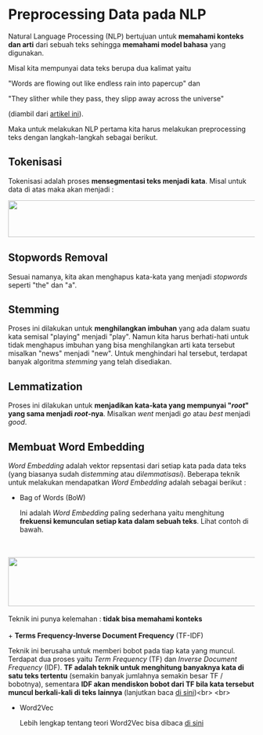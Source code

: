 # Preprocessing Data pada NLP
Natural Language Processing (NLP) bertujuan untuk **memahami konteks dan arti** dari sebuah teks sehingga **memahami model bahasa** yang digunakan. <br>

Misal kita mempunyai data teks berupa dua kalimat yaitu

"Words are flowing out like endless rain into papercup" dan

"They slither while they pass, they slipp away across the universe"

(diambil dari [artikel ini]("https://towardsdatascience.com/your-guide-to-natural-language-processing-nlp-48ea2511f6e1")).

Maka untuk melakukan NLP pertama kita harus melakukan preprocessing teks dengan langkah-langkah sebagai berikut.

## Tokenisasi
Tokenisasi adalah proses **mensegmentasi teks menjadi kata**. Misal untuk data di atas maka akan menjadi :

<center><img src = "https://miro.medium.com/max/665/0*B1unFTAWyxHfhnN7"  height = "75" width = "550"></center>

## Stopwords Removal
Sesuai namanya, kita akan menghapus kata-kata yang menjadi *stopwords* seperti "the" dan "a".

## Stemming
Proses ini dilakukan untuk **menghilangkan imbuhan** yang ada dalam suatu kata semisal "playing" menjadi "play". Namun kita harus berhati-hati untuk tidak menghapus imbuhan yang bisa menghilangkan arti kata tersebut misalkan "news" menjadi "new". Untuk menghindari hal tersebut, terdapat banyak algoritma *stemming* yang telah disediakan.

## Lemmatization
Proses ini dilakukan untuk **menjadikan kata-kata yang mempunyai "*root*" yang sama menjadi *root*-nya**. Misalkan *went* menjadi *go* atau *best* menjadi *good*.

## Membuat Word Embedding
*Word Embedding* adalah vektor repsentasi dari setiap kata pada data teks (yang biasanya sudah di*stemming* atau di*lemmatisasi*). Beberapa teknik untuk melakukan mendapatkan *Word Embedding* adalah sebagai berikut : <br>
+ Bag of Words (BoW)<br>

  Ini adalah *Word Embedding* paling sederhana yaitu menghitung **frekuensi kemunculan setiap kata dalam sebuah teks**. Lihat contoh di bawah.
<br>
<br>
<center><img src="https://miro.medium.com/max/1325/0*myT5Z2GxTdJTUCsi" height = "100" width = "550"></center>
<br>
Teknik ini punya kelemahan : <b>tidak bisa memahami konteks</b>
<br>
<br>
+ <b>Terms Frequency-Inverse Document Frequency</b> (TF-IDF)<br>

  Teknik ini berusaha untuk memberi bobot pada tiap kata yang muncul. Terdapat dua proses yaitu *Term Frequency* (TF) dan *Inverse Document Frequency* (IDF). **TF adalah teknik untuk menghitung banyaknya kata di satu teks tertentu** (semakin banyak jumlahnya semakin besar TF / bobotnya), sementara **IDF akan mendiskon bobot dari TF bila kata tersebut muncul berkali-kali di teks lainnya** (lanjutkan baca [di sini]("https://informatikalogi.com/term-weighting-tf-idf/"))<br>
<br>
+ Word2Vec<br>

  Lebih lengkap tentang teori Word2Vec bisa dibaca [di sini]("https://towardsdatascience.com/introduction-to-word-embedding-and-word2vec-652d0c2060fa")
